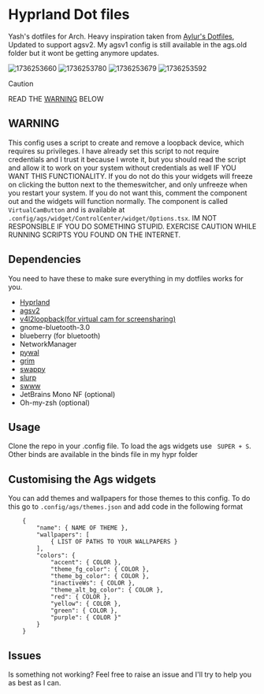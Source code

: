 # Hyprland Dot files 
Yash's dotfiles for Arch. Heavy inspiration taken from [Aylur's Dotfiles](https://github.com/Aylur/dotfiles), Updated to support agsv2. My agsv1 config is still available in the ags.old folder but it wont be getting anymore updates.

![1736253660](https://github.com/user-attachments/assets/ab0bc781-65cb-435d-af3e-33793bb2df18)
![1736253780](https://github.com/user-attachments/assets/1dcccd61-50e6-422d-910c-1052427bb618)
![1736253679](https://github.com/user-attachments/assets/f56dbf7f-e771-4c3e-abc6-55f0d55328ef)
![1736253592](https://github.com/user-attachments/assets/2dc1f064-ca5b-4023-8d5f-5f1799948ad6)

> [!CAUTION]
> READ THE [WARNING](#warning) BELOW


## WARNING

This config uses a script to create and remove a loopback device, which requires su privileges. I have already set this script to not require credentials and I trust it because I wrote it, but you should read the script and allow it to work on your system without credentials as well IF YOU WANT THIS FUNCTIONALITY. If you do not do this your widgets will freeze on clicking the button next to the themeswitcher, and only unfreeze when you restart your system. If you do not want this, comment the component out and the widgets will function normally. The component is called `VirtualCamButton` and is available at `.config/ags/widget/ControlCenter/widget/Options.tsx`.
IM NOT RESPONSIBLE IF YOU DO SOMETHING STUPID. EXERCISE CAUTION WHILE RUNNING SCRIPTS YOU FOUND ON THE INTERNET.

## Dependencies

You need to have these to make sure everything in my dotfiles works for you.

- [Hyprland](https://hyprland.org/)
- [agsv2](https://github.com/Aylur/ags)
- [v4l2loopback(for virtual cam for screensharing)](https://wiki.archlinux.org/title/V4l2loopback)
- gnome-bluetooth-3.0
- blueberry (for bluetooth)
- NetworkManager
- [pywal](https://github.com/dylanaraps/pywal)
- [grim](https://github.com/emersion/grim)
- [swappy](https://github.com/jtheoof/swappy)
- [slurp](https://github.com/emersion/slurp)
- [swww](https://github.com/LGFae/swww)
- JetBrains Mono NF (optional)
- Oh-my-zsh (optional)


## Usage

Clone the repo in your .config file. To load the ags widgets use ``` SUPER + S```. Other binds are available in the binds file in my hypr folder

## Customising the Ags widgets

You can add themes and wallpapers for those themes to this config. To do this go to `.config/ags/themes.json` and add code in the following format

```
    {
        "name": { NAME OF THEME },
        "wallpapers": [
            { LIST OF PATHS TO YOUR WALLPAPERS }
        ],
        "colors": {
            "accent": { COLOR },
            "theme_fg_color": { COLOR },
            "theme_bg_color": { COLOR },
            "inactiveWs": { COLOR },
            "theme_alt_bg_color": { COLOR },
            "red": { COLOR },
            "yellow": { COLOR },
            "green": { COLOR },
            "purple": { COLOR }"
        }
    }
```

## Issues

Is something not working? Feel free to raise an issue and I'll try to help you as best as I can.
